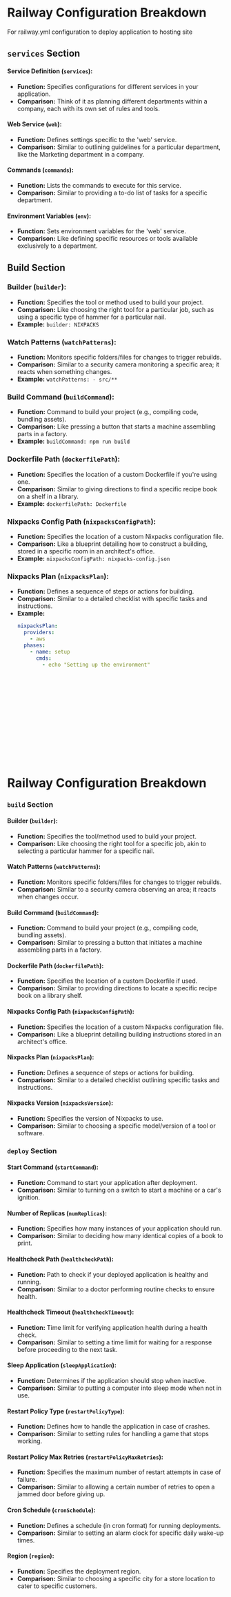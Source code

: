 # Railway Configuration Breakdown
For railway.yml configuration to deploy application to hosting site
## `services` Section

#### Service Definition (`services`):
- **Function:** Specifies configurations for different services in your application.
- **Comparison:** Think of it as planning different departments within a company, each with its own set of rules and tools.

#### Web Service (`web`):
- **Function:** Defines settings specific to the 'web' service.
- **Comparison:** Similar to outlining guidelines for a particular department, like the Marketing department in a company.

#### Commands (`commands`):
- **Function:** Lists the commands to execute for this service.
- **Comparison:** Similar to providing a to-do list of tasks for a specific department.

#### Environment Variables (`env`):
- **Function:** Sets environment variables for the 'web' service.
- **Comparison:** Like defining specific resources or tools available exclusively to a department.

## Build Section

### Builder (`builder`):
- **Function:** Specifies the tool or method used to build your project.
- **Comparison:** Like choosing the right tool for a particular job, such as using a specific type of hammer for a particular nail.
- **Example:** `builder: NIXPACKS`

### Watch Patterns (`watchPatterns`):
- **Function:** Monitors specific folders/files for changes to trigger rebuilds.
- **Comparison:** Similar to a security camera monitoring a specific area; it reacts when something changes.
- **Example:** `watchPatterns: - src/**`

### Build Command (`buildCommand`):
- **Function:** Command to build your project (e.g., compiling code, bundling assets).
- **Comparison:** Like pressing a button that starts a machine assembling parts in a factory.
- **Example:** `buildCommand: npm run build`

### Dockerfile Path (`dockerfilePath`):
- **Function:** Specifies the location of a custom Dockerfile if you're using one.
- **Comparison:** Similar to giving directions to find a specific recipe book on a shelf in a library.
- **Example:** `dockerfilePath: Dockerfile`

### Nixpacks Config Path (`nixpacksConfigPath`):
- **Function:** Specifies the location of a custom Nixpacks configuration file.
- **Comparison:** Like a blueprint detailing how to construct a building, stored in a specific room in an architect's office.
- **Example:** `nixpacksConfigPath: nixpacks-config.json`

### Nixpacks Plan (`nixpacksPlan`):
- **Function:** Defines a sequence of steps or actions for building.
- **Comparison:** Similar to a detailed checklist with specific tasks and instructions.
- **Example:** 
  ```yaml
  nixpacksPlan:
    providers:
      - aws
    phases:
      - name: setup
        cmds:
          - echo "Setting up the environment"

















# Railway Configuration Breakdown

### `build` Section

#### Builder (`builder`):
- **Function:** Specifies the tool/method used to build your project.
- **Comparison:** Like choosing the right tool for a specific job, akin to selecting a particular hammer for a specific nail.

#### Watch Patterns (`watchPatterns`):
- **Function:** Monitors specific folders/files for changes to trigger rebuilds.
- **Comparison:** Similar to a security camera observing an area; it reacts when changes occur.

#### Build Command (`buildCommand`):
- **Function:** Command to build your project (e.g., compiling code, bundling assets).
- **Comparison:** Similar to pressing a button that initiates a machine assembling parts in a factory.

#### Dockerfile Path (`dockerfilePath`):
- **Function:** Specifies the location of a custom Dockerfile if used.
- **Comparison:** Similar to providing directions to locate a specific recipe book on a library shelf.

#### Nixpacks Config Path (`nixpacksConfigPath`):
- **Function:** Specifies the location of a custom Nixpacks configuration file.
- **Comparison:** Like a blueprint detailing building instructions stored in an architect's office.

#### Nixpacks Plan (`nixpacksPlan`):
- **Function:** Defines a sequence of steps or actions for building.
- **Comparison:** Similar to a detailed checklist outlining specific tasks and instructions.

#### Nixpacks Version (`nixpacksVersion`):
- **Function:** Specifies the version of Nixpacks to use.
- **Comparison:** Similar to choosing a specific model/version of a tool or software.

### `deploy` Section

#### Start Command (`startCommand`):
- **Function:** Command to start your application after deployment.
- **Comparison:** Similar to turning on a switch to start a machine or a car's ignition.

#### Number of Replicas (`numReplicas`):
- **Function:** Specifies how many instances of your application should run.
- **Comparison:** Similar to deciding how many identical copies of a book to print.

#### Healthcheck Path (`healthcheckPath`):
- **Function:** Path to check if your deployed application is healthy and running.
- **Comparison:** Similar to a doctor performing routine checks to ensure health.

#### Healthcheck Timeout (`healthcheckTimeout`):
- **Function:** Time limit for verifying application health during a health check.
- **Comparison:** Similar to setting a time limit for waiting for a response before proceeding to the next task.

#### Sleep Application (`sleepApplication`):
- **Function:** Determines if the application should stop when inactive.
- **Comparison:** Similar to putting a computer into sleep mode when not in use.

#### Restart Policy Type (`restartPolicyType`):
- **Function:** Defines how to handle the application in case of crashes.
- **Comparison:** Similar to setting rules for handling a game that stops working.

#### Restart Policy Max Retries (`restartPolicyMaxRetries`):
- **Function:** Specifies the maximum number of restart attempts in case of failure.
- **Comparison:** Similar to allowing a certain number of retries to open a jammed door before giving up.

#### Cron Schedule (`cronSchedule`):
- **Function:** Defines a schedule (in cron format) for running deployments.
- **Comparison:** Similar to setting an alarm clock for specific daily wake-up times.

#### Region (`region`):
- **Function:** Specifies the deployment region.
- **Comparison:** Similar to choosing a specific city for a store location to cater to specific customers.
